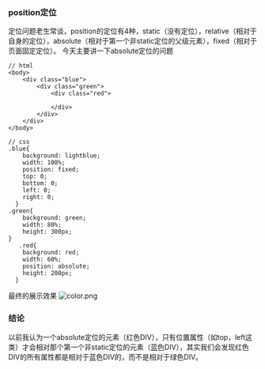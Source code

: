 ### position定位
定位问题老生常谈，position的定位有4种，static（没有定位），relative（相对于自身的定位），absolute（相对于第一个非static定位的父级元素），fixed（相对于页面固定定位）。
今天主要讲一下absolute定位的问题
```
// html
<body>
    <div class="blue">
        <div class="green">
            <div class="red">

            </div>
        </div>
    </div>
</body>
```
```
// css
.blue{
    background: lightblue;
    width: 100%;
    position: fixed;
    top: 0;
    bottom: 0;
    left: 0;
    right: 0;
  }
.green{
    background: green;
    width: 80%;
    height: 300px;
}
   .red{
    background: red;
    width: 60%;
    position: absolute;
    height: 200px;
  }
```
最终的展示效果
![color.png](http://upload-images.jianshu.io/upload_images/2593925-35ad41b2232bcb42.png?imageMogr2/auto-orient/strip%7CimageView2/2/w/1240)

### 结论
以前我认为一个absolute定位的元素（红色DIV），只有位置属性（如top，left这类）才会相对那个第一个非static定位的元素（蓝色DIV），其实我们会发现红色DIV的所有属性都是相对于蓝色DIV的，而不是相对于绿色DIV。
